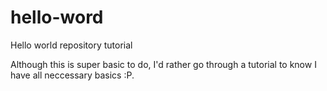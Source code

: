 # hello-word
Hello world repository tutorial

Although this is super basic to do, I'd rather go through a tutorial to know I have all neccessary basics :P.
